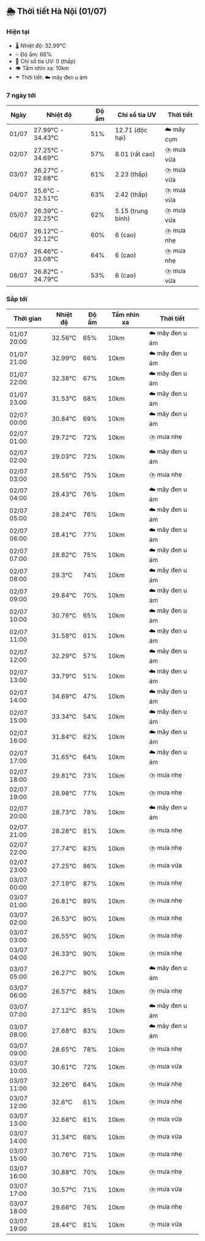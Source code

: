 ## 🌦️ Thời tiết Hà Nội (01/07)

### Hiện tại

- 🌡️ Nhiệt độ: 32.99℃
- 💦 Độ ẩm: 66%
- 🌟 Chỉ số tia UV: 0 (thấp)
- 👁️ Tầm nhìn xa: 10km
- ☂️ Thời tiết: ☁️ mây đen u ám

### 7 ngày tới

| Ngày | Nhiệt độ | Độ ẩm | Chỉ số tia UV | Thời tiết |
| --- | --- | --- | --- | --- |
| 01/07 | 27.99℃ - 34.43℃ | 51% | 12.71 (độc hại) | ☁️ mây cụm |
| 02/07 | 27.25℃ - 34.69℃ | 57% | 8.01 (rất cao) | ⛈️ mưa vừa |
| 03/07 | 26.27℃ - 32.68℃ | 61% | 2.23 (thấp) | ⛈️ mưa vừa |
| 04/07 | 25.6℃ - 32.51℃ | 63% | 2.42 (thấp) | ⛈️ mưa vừa |
| 05/07 | 26.39℃ - 32.25℃ | 62% | 5.15 (trung bình) | ⛈️ mưa vừa |
| 06/07 | 26.12℃ - 32.12℃ | 60% | 6 (cao) | ⛈️ mưa nhẹ |
| 07/07 | 26.46℃ - 33.08℃ | 64% | 6 (cao) | ⛈️ mưa nhẹ |
| 08/07 | 26.82℃ - 34.79℃ | 53% | 6 (cao) | ⛈️ mưa vừa |

### Sắp tới

| Thời gian | Nhiệt độ | Độ ẩm | Tầm nhìn xa | Thời tiết |
| --- | --- | --- | --- | --- |
| 01/07 20:00 | 32.56℃ | 65% | 10km | ☁️ mây đen u ám |
| 01/07 21:00 | 32.99℃ | 66% | 10km | ☁️ mây đen u ám |
| 01/07 22:00 | 32.38℃ | 67% | 10km | ☁️ mây đen u ám |
| 01/07 23:00 | 31.53℃ | 68% | 10km | ☁️ mây đen u ám |
| 02/07 00:00 | 30.84℃ | 69% | 10km | ☁️ mây đen u ám |
| 02/07 01:00 | 29.72℃ | 72% | 10km | ⛈️ mưa nhẹ |
| 02/07 02:00 | 29.03℃ | 72% | 10km | ☁️ mây đen u ám |
| 02/07 03:00 | 28.56℃ | 75% | 10km | ⛈️ mưa nhẹ |
| 02/07 04:00 | 28.43℃ | 76% | 10km | ☁️ mây đen u ám |
| 02/07 05:00 | 28.24℃ | 76% | 10km | ☁️ mây đen u ám |
| 02/07 06:00 | 28.41℃ | 77% | 10km | ☁️ mây đen u ám |
| 02/07 07:00 | 28.82℃ | 75% | 10km | ☁️ mây đen u ám |
| 02/07 08:00 | 29.3℃ | 74% | 10km | ☁️ mây đen u ám |
| 02/07 09:00 | 29.84℃ | 70% | 10km | ☁️ mây đen u ám |
| 02/07 10:00 | 30.76℃ | 65% | 10km | ☁️ mây đen u ám |
| 02/07 11:00 | 31.58℃ | 61% | 10km | ☁️ mây đen u ám |
| 02/07 12:00 | 32.29℃ | 57% | 10km | ☁️ mây đen u ám |
| 02/07 13:00 | 33.79℃ | 51% | 10km | ☁️ mây đen u ám |
| 02/07 14:00 | 34.69℃ | 47% | 10km | ☁️ mây đen u ám |
| 02/07 15:00 | 33.34℃ | 54% | 10km | ☁️ mây đen u ám |
| 02/07 16:00 | 31.84℃ | 62% | 10km | ☁️ mây đen u ám |
| 02/07 17:00 | 31.65℃ | 64% | 10km | ☁️ mây đen u ám |
| 02/07 18:00 | 29.81℃ | 73% | 10km | ⛈️ mưa nhẹ |
| 02/07 19:00 | 28.98℃ | 77% | 10km | ⛈️ mưa nhẹ |
| 02/07 20:00 | 28.73℃ | 78% | 10km | ☁️ mây đen u ám |
| 02/07 21:00 | 28.28℃ | 81% | 10km | ⛈️ mưa nhẹ |
| 02/07 22:00 | 27.74℃ | 83% | 10km | ⛈️ mưa nhẹ |
| 02/07 23:00 | 27.25℃ | 86% | 10km | ⛈️ mưa vừa |
| 03/07 00:00 | 27.19℃ | 87% | 10km | ⛈️ mưa nhẹ |
| 03/07 01:00 | 26.81℃ | 89% | 10km | ⛈️ mưa nhẹ |
| 03/07 02:00 | 26.53℃ | 90% | 10km | ⛈️ mưa nhẹ |
| 03/07 03:00 | 26.55℃ | 90% | 10km | ⛈️ mưa nhẹ |
| 03/07 04:00 | 26.33℃ | 90% | 10km | ⛈️ mưa nhẹ |
| 03/07 05:00 | 26.27℃ | 90% | 10km | ☁️ mây đen u ám |
| 03/07 06:00 | 26.57℃ | 88% | 10km | ⛈️ mưa nhẹ |
| 03/07 07:00 | 27.12℃ | 85% | 10km | ☁️ mây đen u ám |
| 03/07 08:00 | 27.68℃ | 83% | 10km | ☁️ mây đen u ám |
| 03/07 09:00 | 28.65℃ | 78% | 10km | ⛈️ mưa nhẹ |
| 03/07 10:00 | 30.61℃ | 72% | 10km | ⛈️ mưa vừa |
| 03/07 11:00 | 32.26℃ | 64% | 10km | ⛈️ mưa nhẹ |
| 03/07 12:00 | 32.6℃ | 61% | 10km | ⛈️ mưa nhẹ |
| 03/07 13:00 | 32.68℃ | 61% | 10km | ⛈️ mưa vừa |
| 03/07 14:00 | 31.34℃ | 68% | 10km | ⛈️ mưa vừa |
| 03/07 15:00 | 30.76℃ | 71% | 10km | ⛈️ mưa nhẹ |
| 03/07 16:00 | 30.88℃ | 70% | 10km | ⛈️ mưa nhẹ |
| 03/07 17:00 | 30.57℃ | 71% | 10km | ⛈️ mưa vừa |
| 03/07 18:00 | 29.66℃ | 76% | 10km | ⛈️ mưa nhẹ |
| 03/07 19:00 | 28.44℃ | 81% | 10km | ⛈️ mưa vừa |

